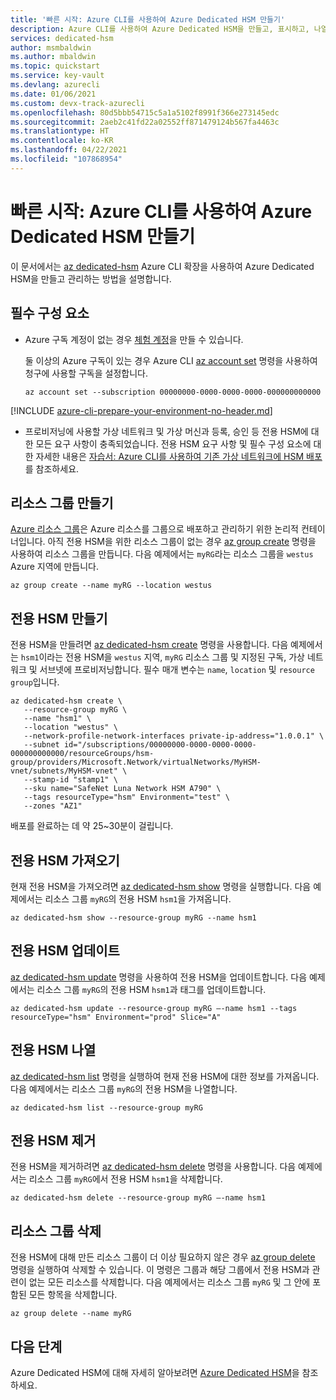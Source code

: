 ```yaml
---
title: '빠른 시작: Azure CLI를 사용하여 Azure Dedicated HSM 만들기'
description: Azure CLI를 사용하여 Azure Dedicated HSM을 만들고, 표시하고, 나열하고, 업데이트하고, 삭제합니다.
services: dedicated-hsm
author: msmbaldwin
ms.author: mbaldwin
ms.topic: quickstart
ms.service: key-vault
ms.devlang: azurecli
ms.date: 01/06/2021
ms.custom: devx-track-azurecli
ms.openlocfilehash: 80d5bbb54715c5a1a5102f8991f366e273145edc
ms.sourcegitcommit: 2aeb2c41fd22a02552ff871479124b567fa4463c
ms.translationtype: HT
ms.contentlocale: ko-KR
ms.lasthandoff: 04/22/2021
ms.locfileid: "107868954"
---
```

# <a name="quickstart-create-an-azure-dedicated-hsm-by-using-the-azure-cli"></a>빠른 시작: Azure CLI를 사용하여 Azure Dedicated HSM 만들기

이 문서에서는 [az dedicated-hsm](/cli/azure/dedicated-hsm) Azure CLI 확장을 사용하여 Azure Dedicated HSM을 만들고 관리하는 방법을 설명합니다.

## <a name="prerequisites"></a>필수 구성 요소

- Azure 구독 계정이 없는 경우 [체험 계정](https://azure.microsoft.com/free/)을 만들 수 있습니다.
  
  둘 이상의 Azure 구독이 있는 경우 Azure CLI [az account set](/cli/azure/account#az_account_set) 명령을 사용하여 청구에 사용할 구독을 설정합니다.
  
  ```azurecli-interactive
  az account set --subscription 00000000-0000-0000-0000-000000000000
  ```
[!INCLUDE [azure-cli-prepare-your-environment-no-header.md](../../includes/azure-cli-prepare-your-environment-no-header.md)]  
  
- 프로비저닝에 사용할 가상 네트워크 및 가상 머신과 등록, 승인 등 전용 HSM에 대한 모든 요구 사항이 충족되었습니다. 전용 HSM 요구 사항 및 필수 구성 요소에 대한 자세한 내용은 [자습서: Azure CLI를 사용하여 기존 가상 네트워크에 HSM 배포](tutorial-deploy-hsm-cli.md)를 참조하세요.
  

## <a name="create-a-resource-group"></a>리소스 그룹 만들기

[Azure 리소스 그룹](../azure-resource-manager/management/overview.md)은 Azure 리소스를 그룹으로 배포하고 관리하기 위한 논리적 컨테이너입니다. 아직 전용 HSM을 위한 리소스 그룹이 없는 경우 [az group create](/cli/azure/group#az_group_create) 명령을 사용하여 리소스 그룹을 만듭니다. 다음 예제에서는 `myRG`라는 리소스 그룹을 `westus` Azure 지역에 만듭니다.

```azurecli-interactive
az group create --name myRG --location westus
```

## <a name="create-a-dedicated-hsm"></a>전용 HSM 만들기

전용 HSM을 만들려면 [az dedicated-hsm create](/cli/azure/dedicated-hsm#az_dedicated_hsm_create) 명령을 사용합니다. 다음 예제에서는 `hsm1`이라는 전용 HSM을 `westus` 지역, `myRG` 리소스 그룹 및 지정된 구독, 가상 네트워크 및 서브넷에 프로비저닝합니다. 필수 매개 변수는 `name`, `location` 및 `resource group`입니다.

```azurecli-interactive
az dedicated-hsm create \
   --resource-group myRG \
   --name "hsm1" \
   --location "westus" \
   --network-profile-network-interfaces private-ip-address="1.0.0.1" \
   --subnet id="/subscriptions/00000000-0000-0000-0000-000000000000/resourceGroups/hsm-group/providers/Microsoft.Network/virtualNetworks/MyHSM-vnet/subnets/MyHSM-vnet" \
   --stamp-id "stamp1" \
   --sku name="SafeNet Luna Network HSM A790" \
   --tags resourceType="hsm" Environment="test" \
   --zones "AZ1"
```

배포를 완료하는 데 약 25~30분이 걸립니다.

## <a name="get-a-dedicated-hsm"></a>전용 HSM 가져오기

현재 전용 HSM을 가져오려면 [az dedicated-hsm show](/cli/azure/dedicated-hsm#az_dedicated_hsm_show) 명령을 실행합니다. 다음 예제에서는 리소스 그룹 `myRG`의 전용 HSM `hsm1`을 가져옵니다.

```azurecli-interactive
az dedicated-hsm show --resource-group myRG --name hsm1
```

## <a name="update-a-dedicated-hsm"></a>전용 HSM 업데이트

[az dedicated-hsm update](/cli/azure/dedicated-hsm#az_dedicated_hsm_update) 명령을 사용하여 전용 HSM을 업데이트합니다. 다음 예제에서는 리소스 그룹 `myRG`의 전용 HSM `hsm1`과 태그를 업데이트합니다.

```azurecli-interactive
az dedicated-hsm update --resource-group myRG –-name hsm1 --tags resourceType="hsm" Environment="prod" Slice="A"
```

## <a name="list-dedicated-hsms"></a>전용 HSM 나열

[az dedicated-hsm list](/cli/azure/dedicated-hsm#az_dedicated_hsm_list) 명령을 실행하여 현재 전용 HSM에 대한 정보를 가져옵니다. 다음 예제에서는 리소스 그룹 `myRG`의 전용 HSM을 나열합니다.

```azurecli-interactive
az dedicated-hsm list --resource-group myRG
```

## <a name="remove-a-dedicated-hsm"></a>전용 HSM 제거

전용 HSM을 제거하려면 [az dedicated-hsm delete](/cli/azure/dedicated-hsm#az_dedicated_hsm_delete) 명령을 사용합니다. 다음 예제에서는 리소스 그룹 `myRG`에서 전용 HSM `hsm1`을 삭제합니다.

```azurecli-interactive
az dedicated-hsm delete --resource-group myRG –-name hsm1
```

## <a name="delete-the-resource-group"></a>리소스 그룹 삭제

전용 HSM에 대해 만든 리소스 그룹이 더 이상 필요하지 않은 경우 [az group delete](/cli/azure/group#az_group_delete) 명령을 실행하여 삭제할 수 있습니다. 이 명령은 그룹과 해당 그룹에서 전용 HSM과 관련이 없는 모든 리소스를 삭제합니다. 다음 예제에서는 리소스 그룹 `myRG` 및 그 안에 포함된 모든 항목을 삭제합니다.

```azurecli-interactive
az group delete --name myRG
```

## <a name="next-steps"></a>다음 단계

Azure Dedicated HSM에 대해 자세히 알아보려면 [Azure Dedicated HSM](overview.md)을 참조하세요.
